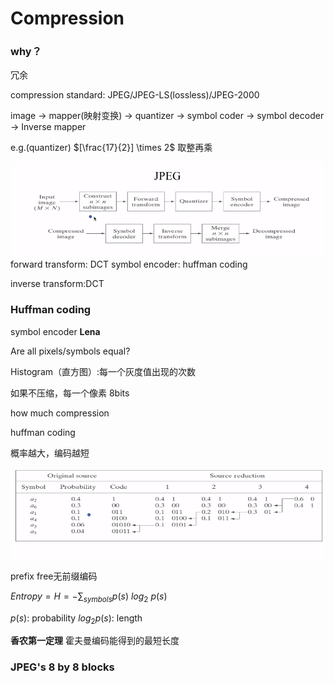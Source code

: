 # Compression

### why？

冗余

compression standard:
JPEG/JPEG-LS(lossless)/JPEG-2000

image -> mapper(映射变换) -> quantizer -> symbol coder -> symbol decoder -> Inverse mapper


e.g.(quantizer)
$[\frac{17}{2}] \times 2$ 取整再乘

![](image/2021-07-31-13-42-37.png)
forward transform: DCT
symbol encoder: huffman coding

inverse transform:DCT

### Huffman coding
symbol encoder
**Lena**

Are all pixels/symbols equal?

Histogram（直方图）:每一个灰度值出现的次数

如果不压缩，每一个像素 8bits

how much compression

huffman coding

概率越大，编码越短

![](image/2021-07-31-13-58-24.png)

prefix free无前缀编码

$Entropy = H = -\displaystyle \sum_{symbols} p(s)\ log_{2}\ p(s)$

$p(s)$: probability
$log_2 p(s)$: length

**香农第一定理**
霍夫曼编码能得到的最短长度


### JPEG's 8 by 8 blocks

